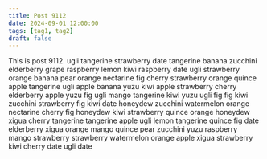 ```yaml
---
title: Post 9112
date: 2024-09-01 12:00:00
tags: [tag1, tag2]
draft: false
---
```

This is post 9112.
ugli
tangerine
strawberry
date
tangerine
banana
zucchini
elderberry
grape
raspberry
lemon
kiwi
raspberry
date
ugli
strawberry
orange
banana
pear
orange
nectarine
fig
cherry
strawberry
orange
quince
apple
tangerine
ugli
apple
banana
yuzu
kiwi
apple
strawberry
cherry
elderberry
apple
yuzu
fig
ugli
mango
tangerine
kiwi
yuzu
ugli
fig
fig
kiwi
zucchini
strawberry
fig
kiwi
date
honeydew
zucchini
watermelon
orange
nectarine
cherry
fig
honeydew
kiwi
strawberry
quince
orange
honeydew
xigua
cherry
tangerine
tangerine
apple
ugli
lemon
tangerine
quince
fig
date
elderberry
xigua
orange
mango
quince
pear
zucchini
yuzu
raspberry
mango
strawberry
strawberry
watermelon
orange
apple
xigua
strawberry
kiwi
cherry
date
ugli
date
